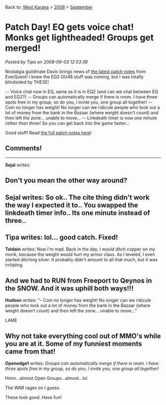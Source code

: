 Back to: [West Karana](/posts/westkarana.md) > [2008](/posts/2008/westkarana.md) > [September](./westkarana.md)
# Patch Day! EQ gets voice chat! Monks get lightheaded! Groups get merged!

*Posted by Tipa on 2008-09-03 12:53:38*

Nostalgia guildmate Davic brings news of [the latest patch notes](http://nostalgiatheguild.org/index.php?topic=348.0) from EverQuest! I knew the EQ2 GU48 stuff was coming, but I was totally blindsided by THESE!

-- Voice chat now in EQ, same as it is in EQ2 (and can we chat between EQ and EQ2?)
-- Groups can automatically merge if there is room. I have three spots free in my group, so do you, I invite you, one group all together!
-- Coin no longer has weight! No longer can we ridicule people who took out a lot of money from the bank in the Bazaar (where weight doesn't count) and then left the zone... unable to move...
-- Linkdeath timer is now *one minute rather than three*! So you can get back into the game faster...

Good stuff! Read [the full patch notes here](http://nostalgiatheguild.org/index.php?topic=348.0)!


## Comments!
---
**Sejal** writes: 

Don't you mean the other way around?
---
**Sejal** writes: So ok.. The cite thing didn't work the way I expected it to.. You swapped the linkdeath timer info.. Its one minute instead of three..
---
**Tipa** writes: lol... good catch. Fixed!
---
**Toldain** writes: Now I'm mad. Back in the day, I would ditch copper on my monk, because the weight would hurt my armor class. As I leveled, I even started ditching silver. It probably didn't amount to all that much, but it was irritating.

And we had to RUN from Freeport to Qeynos in the SNOW. And it was uphill both ways!!!
---
**Hudson** writes: "– Coin no longer has weight! No longer can we ridicule people who took out a lot of money from the bank in the Bazaar (where weight doesn’t count) and then left the zone… unable to move…"

LAME

Why not take everything cool out of MMO's while you are at it. Some of my funniest moments came from that!
---
**Openedge1** writes: *Groups can automatically merge if there is room. I have three spots free in my group, so do you, I invite you, one group all together!*

Hmm...almost Open Groups...almost...lol

The WAR rages on I guess.

These look good. Have fun!
